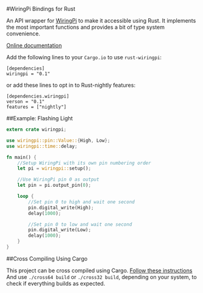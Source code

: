 #WiringPi Bindings for Rust

An API wrapper for [WiringPi](http://wiringpi.com/) to make it accessible
using Rust. It implements the most important functions and provides a bit of
type system convenience.

[Online documentation](http://ogeon.github.io/docs/rust-wiringpi/master/wiringpi/index.html)

Add the following lines to your `Cargo.io` to use `rust-wiringpi`:

```
[dependencies]
wiringpi = "0.1"
```

or add these lines to opt in to Rust-nightly features:

```
[dependencies.wiringpi]
verson = "0.1"
features = ["nightly"]
```

##Example: Flashing Light

```Rust
extern crate wiringpi;

use wiringpi::pin::Value::{High, Low};
use wiringpi::time::delay;

fn main() {
    //Setup WiringPi with its own pin numbering order
    let pi = wiringpi::setup();

    //Use WiringPi pin 0 as output
    let pin = pi.output_pin(0);

    loop {
        //Set pin 0 to high and wait one second
        pin.digital_write(High);
        delay(1000);

        //Set pin 0 to low and wait one second
        pin.digital_write(Low);
        delay(1000);
    }
}
```

##Cross Compiling Using Cargo

This project can be cross compiled using Cargo.
[Follow these instructions](https://github.com/Ogeon/rust-on-raspberry-pi)
And use `./cross64 build` or `./cross32 build`, depending on your system,
to check if everything builds as expected.

